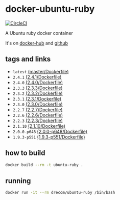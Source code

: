# docker-ubuntu-ruby
[![CircleCI](https://circleci.com/gh/drecom/docker-ubuntu-ruby/tree/master.svg?style=svg)](https://circleci.com/gh/drecom/docker-ubuntu-ruby/tree/master)

A Ubuntu ruby docker container

It's on [docker-hub](https://hub.docker.com/r/drecom/ubuntu-ruby/) and [github](https://github.com/drecom/docker-ubuntu-ruby/)

## tags and links
* `latest` [(master/Dockerfile)](https://github.com/drecom/docker-ubuntu-ruby/blob/master/Dockerfile)
* `2.4.1` [(2.4.1/Dockerfile)](https://github.com/drecom/docker-ubuntu-ruby/blob/2.4.1/Dockerfile)
* `2.4.0` [(2.4.0/Dockerfile)](https://github.com/drecom/docker-ubuntu-ruby/blob/2.4.0/Dockerfile)
* `2.3.3` [(2.3.3/Dockerfile)](https://github.com/drecom/docker-ubuntu-ruby/blob/2.3.3/Dockerfile)
* `2.3.2` [(2.3.2/Dockerfile)](https://github.com/drecom/docker-ubuntu-ruby/blob/2.3.2/Dockerfile)
* `2.3.1` [(2.3.1/Dockerfile)](https://github.com/drecom/docker-ubuntu-ruby/blob/2.3.1/Dockerfile)
* `2.3.0` [(2.3.0/Dockerfile)](https://github.com/drecom/docker-ubuntu-ruby/blob/2.3.0/Dockerfile)
* `2.2.7` [(2.2.7/Dockerfile)](https://github.com/drecom/docker-ubuntu-ruby/blob/2.2.7/Dockerfile)
* `2.2.6` [(2.2.6/Dockerfile)](https://github.com/drecom/docker-ubuntu-ruby/blob/2.2.6/Dockerfile)
* `2.2.3` [(2.2.3/Dockerfile)](https://github.com/drecom/docker-ubuntu-ruby/blob/2.2.3/Dockerfile)
* `2.1.10` [(2.1.10/Dockerfile)](https://github.com/drecom/docker-ubuntu-ruby/blob/2.1.10/Dockerfile)
* `2.0.0-p648` [(2.0.0-p648/Dockerfile)](https://github.com/drecom/docker-ubuntu-ruby/blob/2.0.0-p648/Dockerfile)
* `1.9.3-p551` [(1.9.3-p551/Dockerfile)](https://github.com/drecom/docker-ubuntu-ruby/blob/1.9.3-p551/Dockerfile)

## how to build

```sh
docker build --rm -t ubuntu-ruby .
```

## running

```sh
docker run -it --rm drecom/ubuntu-ruby /bin/bash
```
